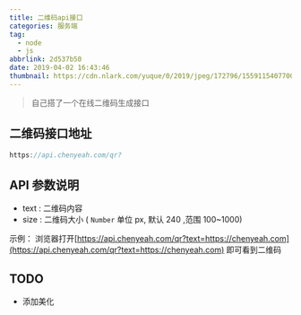 ```yaml
---
title: 二维码api接口
categories: 服务端
tag:
  - node
  - js
abbrlink: 2d537b50
date: 2019-04-02 16:43:46
thumbnail: https://cdn.nlark.com/yuque/0/2019/jpeg/172796/1559115407700-assets/web-upload/6944447e-2b67-4e35-9ab4-4aec130b4471.jpeg
---
```


> 自己搭了一个在线二维码生成接口

## 二维码接口地址

```js
https://api.chenyeah.com/qr?
```

## API 参数说明

- text : 二维码内容
- size : 二维码大小 ( `Number` 单位 px, 默认 240 ,范围 100~1000)

示例： 浏览器打开[https://api.chenyeah.com/qr?text=https://chenyeah.com](https://api.chenyeah.com/qr?text=https://chenyeah.com) 即可看到二维码

## TODO

- 添加美化

